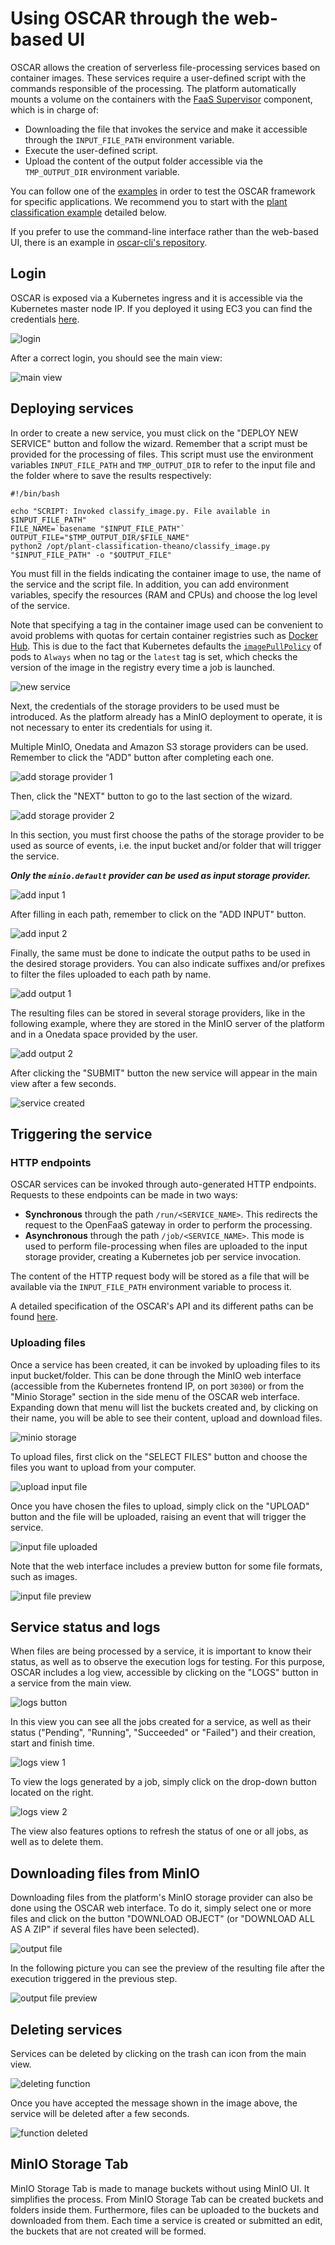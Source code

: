# Using OSCAR through the web-based UI

OSCAR allows the creation of serverless file-processing services based on container images. These services require a user-defined script with the commands responsible of the processing. The platform automatically mounts a volume on the containers with the [FaaS Supervisor](https://github.com/grycap/faas-supervisor) component, which is in charge of:

- Downloading the file that invokes the service and make it accessible through the `INPUT_FILE_PATH` environment variable.
- Execute the user-defined script.
- Upload the content of the output folder accessible via the `TMP_OUTPUT_DIR` environment variable.


You can follow one of the [examples](https://github.com/grycap/oscar/tree/master/examples) in order to test the OSCAR framework for specific applications. 
We recommend you to start with the [plant classification example](https://github.com/grycap/oscar/tree/master/examples/imagemagick) detailed below.

If you prefer to use the command-line interface rather than the web-based UI, there is an example in [oscar-cli's repository](https://github.com/grycap/oscar-cli/tree/main/example-workflow).

## Login

OSCAR is exposed via a Kubernetes ingress and it is accessible via the Kubernetes master node IP. If you deployed it using EC3 you can find the credentials [here](deploy-ec3.md#default-service-endpoints).

![login](images/usage/usage-01.png)

After a correct login, you should see the main view:

![main view](images/usage/usage-02.png)

## Deploying services

In order to create a new service, you must click on the "DEPLOY NEW SERVICE" button and follow the wizard. Remember that a script must be provided for the processing of files. This script must use the environment variables `INPUT_FILE_PATH` and `TMP_OUTPUT_DIR` to refer to the input file and the folder where to save the results respectively:

```
#!/bin/bash

echo "SCRIPT: Invoked classify_image.py. File available in $INPUT_FILE_PATH"
FILE_NAME=`basename "$INPUT_FILE_PATH"`
OUTPUT_FILE="$TMP_OUTPUT_DIR/$FILE_NAME"
python2 /opt/plant-classification-theano/classify_image.py "$INPUT_FILE_PATH" -o "$OUTPUT_FILE"
```

You must fill in the fields indicating the container image to use, the name of the service and the script file. In addition, you can add environment variables, specify the resources (RAM and CPUs) and choose the log level of the service.

Note that specifying a tag in the container image used can be convenient to avoid problems with quotas for certain container registries such as [Docker Hub](https://docs.docker.com/docker-hub/download-rate-limit/#what-is-the-download-rate-limit-on-docker-hub). This is due to the fact that Kubernetes defaults the [`imagePullPolicy`](https://kubernetes.io/docs/concepts/containers/images/#image-pull-policy) of pods to `Always` when no tag or the `latest` tag is set, which checks the version of the image in the registry every time a job is launched.

![new service](images/usage/usage-03.png)

Next, the credentials of the storage providers to be used must be introduced. As the platform already has a MinIO deployment to operate, it is not necessary to enter its credentials for using it.

Multiple MinIO, Onedata and Amazon S3 storage providers can be used. Remember to click the "ADD" button after completing each one. 

![add storage provider 1](images/usage/usage-04.png)

Then, click the "NEXT" button to go to the last section of the wizard.

![add storage provider 2](images/usage/usage-05.png)

In this section, you must first choose the paths of the storage provider to be used as source of events, i.e. the input bucket and/or folder that will trigger the service.

***Only the `minio.default` provider can be used as input storage provider.***

![add input 1](images/usage/usage-06.png)

After filling in each path, remember to click on the "ADD INPUT" button.

![add input 2](images/usage/usage-07.png)

Finally, the same must be done to indicate the output paths to be used in the desired storage providers. You can also indicate suffixes and/or prefixes to filter the files uploaded to each path by name.

![add output 1](images/usage/usage-08.png)

The resulting files can be stored in several storage providers, like in the following example, where they are stored in the MinIO server of the platform and in a Onedata space provided by the user.

![add output 2](images/usage/usage-09.png)

After clicking the "SUBMIT" button the new service will appear in the main view after a few seconds.

![service created](images/usage/usage-10.png)

## Triggering the service

### HTTP endpoints

OSCAR services can be invoked through auto-generated HTTP endpoints. Requests to these endpoints can be made in two ways:

- **Synchronous** through the path `/run/<SERVICE_NAME>`. This redirects the request to the OpenFaaS gateway in order to perform the processing.
- **Asynchronous** through the path `/job/<SERVICE_NAME>`. This mode is used to perform file-processing when files are uploaded to the input storage provider, creating a Kubernetes job per service invocation.

The content of the HTTP request body will be stored as a file that will be available via the `INPUT_FILE_PATH` environment variable to process it.

A detailed specification of the OSCAR's API and its different paths can be found [here](api.md).

### Uploading files

Once a service has been created, it can be invoked by uploading files to its input bucket/folder. This can be done through the MinIO web interface (accessible from the Kubernetes frontend IP, on port `30300`) or from the "Minio Storage" section in the side menu of the OSCAR web interface. Expanding down that menu will list the buckets created and, by clicking on their name, you will be able to see their content, upload and download files.

![minio storage](images/usage/usage-11.png)

To upload files, first click on the "SELECT FILES" button and choose the files you want to upload from your computer.

![upload input file](images/usage/usage-12.png)

Once you have chosen the files to upload, simply click on the "UPLOAD" button and the file will be uploaded, raising an event that will trigger the service.

![input file uploaded](images/usage/usage-13.png)

Note that the web interface includes a preview button for some file formats, such as images.

![input file preview](images/usage/usage-14.png)

## Service status and logs

When files are being processed by a service, it is important to know their status, as well as to observe the execution logs for testing. For this purpose, OSCAR includes a log view, accessible by clicking on the "LOGS" button in a service from the main view.

![logs button](images/usage/usage-15.png)

In this view you can see all the jobs created for a service, as well as their status ("Pending", "Running", "Succeeded" or "Failed") and their creation, start and finish time.

![logs view 1](images/usage/usage-16.png)

To view the logs generated by a job, simply click on the drop-down button located on the right.

![logs view 2](images/usage/usage-17.png)

The view also features options to refresh the status of one or all jobs, as well as to delete them.

## Downloading files from MinIO

Downloading files from the platform's MinIO storage provider can also be done using the OSCAR web interface. To do it, simply select one or more files and click on the button "DOWNLOAD OBJECT" (or "DOWNLOAD ALL AS A ZIP" if several files have been selected).

![output file](images/usage/usage-18.png)

In the following picture you can see the preview of the resulting file after the execution triggered in the previous step.

![output file preview](images/usage/usage-19.png)

## Deleting services

Services can be deleted by clicking on the trash can icon from the main view.

![deleting function](images/usage/usage-21.png)

Once you have accepted the message shown in the image above, the service will be deleted after a few seconds.

![function deleted](images/usage/usage-22.png)


## MinIO Storage Tab


MinIO Storage Tab is made to manage buckets without using MinIO UI. It simplifies the process. From MinIO Storage Tab can be created buckets and folders inside them. Furthermore, files can be uploaded to the buckets and downloaded from them. Each time a service is created or submitted an edit, the buckets that are not created will be formed.
